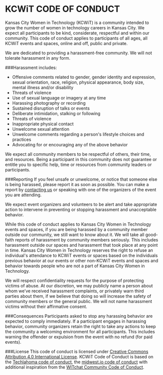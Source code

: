 # KCWiT CODE OF CONDUCT

Kansas City Women in Technology (KCWiT) is a community intended to grow the number of women in technology careers in Kansas City.  We expect all participants to be kind, considerate, respectful and within our community. This code of conduct applies to participants of all ages, all KCWiT events and spaces, online and off, public and private.

We are dedicated to providing a harassment-free community.  We will not tolerate harassment in any form.

###Harassment includes: 
- Offensive comments related to gender, gender identity and expression, sexual orientation, race, religion, physical appearance, body size, mental illness and/or disability
- Threats of violence
- Use of sexual language or imagery at any time
- Harassing photography or recording
- Sustained disruption of talks or events
- Deliberate intimidation, stalking or following
- Threats of violence
- Inappropriate physical contact
- Unwelcome sexual attention
- Unwelcome comments regarding a person's lifestyle choices and practices
- Advocating for or encouraging any of the above behavior

We expect all community members to be respectful of others, their time, and resources.  Being a participant in this community does not guarantee or entitle you to specific help, time or resources from community leaders or participants.

###Reporting
If you feel unsafe or unwelcome, or notice that someone else is being harassed, please report it as soon as possible.  You can make a report by [contacting us](http://kcwomenintech.org/contact/) or speaking with one of the organizers of the event you are attending.
 
We expect event organizers and volunteers to be alert and take appropriate action to intervene in preventing or stopping harassment and unacceptable behavior. 

While this code of conduct applies to Kansas City Women in Technology events and spaces, if you are being harassed by a community member outside our community, we still want to know about it. We will take all good-faith reports of harassment by community members seriously. This includes harassment outside our spaces and harassment that took place at any point in time. Kansas City Women in Technology reserves the right to refuse an individual's attendance to KCWiT events or spaces based on the individuals previous behavior at our events or other non-KCWiT events and spaces and behavior towards people who are not a part of Kansas City Women in Technology.

We will respect confidentiality requests for the purpose of protecting victims of abuse. At our discretion, we may publicly name a person about whom we’ve received harassment complaints, or privately warn third parties about them, if we believe that doing so will increase the safety of community members or the general public. We will not name harassment victims without their affirmative consent.
 
###Consequences
Participants asked to stop any harassing behavior are expected to comply immediately.  If a participant engages in harassing behavior, community organizers retain the right to take any actions to keep the community a welcoming environment for all participants.  This includes warning the offender or expulsion from the event with no refund (for paid events).  
  
###License
This code of conduct is licensed under [Creative Commons Attribution 4.0 International License](http://creativecommons.org/licenses/by/4.0/).
KCWiT Code of Conduct is based on the [Techlahoma code of conduct](http://techlahoma.org/coc.html), the [midwest.io code of conduct](https://github.com/midwestio/midwestio.github.io/blob/master/code-of-conduct/index.markdown) with additional inspiration from the [WITchat Community Code of Conduct](http://witchat.github.io/#codeofconduct).